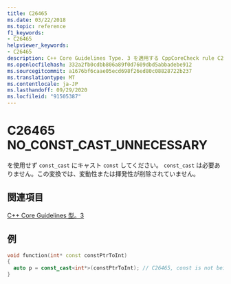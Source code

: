 ```yaml
---
title: C26465
ms.date: 03/22/2018
ms.topic: reference
f1_keywords:
- C26465
helpviewer_keywords:
- C26465
description: C++ Core Guidelines Type. 3 を適用する CppCoreCheck rule C26465
ms.openlocfilehash: 332a2fb0cdbb806a89f0d7609dbd5abbadebe912
ms.sourcegitcommit: a1676bf6caae05ecd698f26ed80c08828722b237
ms.translationtype: MT
ms.contentlocale: ja-JP
ms.lasthandoff: 09/29/2020
ms.locfileid: "91505387"
---
```

# <a name="c26465-no_const_cast_unnecessary"></a>C26465 NO_CONST_CAST_UNNECESSARY

を使用せず `const_cast` にキャスト `const` してください。 `const_cast` は必要ありません。この変換では、変動性または揮発性が削除されていません。

## <a name="see-also"></a>関連項目

[C++ Core Guidelines 型。3](https://github.com/isocpp/CppCoreGuidelines/blob/master/CppCoreGuidelines.md#Pro-type-constcast)

## <a name="example"></a>例

```cpp
void function(int* const constPtrToInt)
{
  auto p = const_cast<int*>(constPtrToInt); // C26465, const is not being removed
}
```
